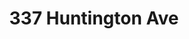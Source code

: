 ---
title: 337 Huntington Ave
description: Information on 337 Huntington Ave
createdAt: 2022-01-14
updatedAt: 2022-01-14

pageType: dorm
---